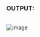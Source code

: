 ### OUTPUT:
<br>![image](https://user-images.githubusercontent.com/68191677/125508352-f93ddb16-6173-4267-be13-5f7f91798670.png)
</br>
